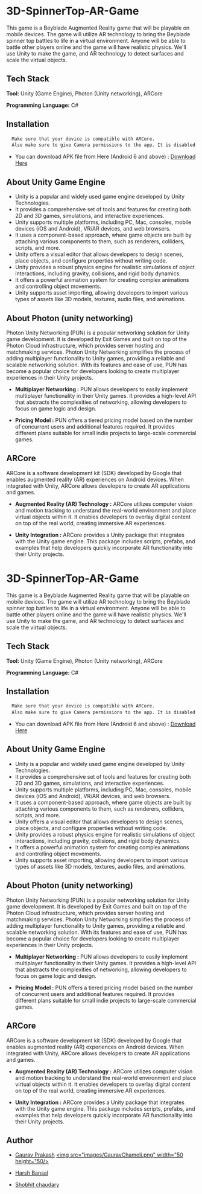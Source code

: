 
# 3D-SpinnerTop-AR-Game


This game is a Beyblade Augmented Reality game that will be playable on mobile devices. The game will utilize AR technology to bring the Beyblade spinner top battles to life in a virtual environment. Anyone will be able to battle other players online and the game will have realistic physics. We'll use Unity to make the game, and AR technology to detect surfaces and scale the virtual objects.



## Tech Stack

**Tool:** Unity (Game Engine), Photon (Unity networking), ARCore

**Programming Language:** C#


## Installation

```bash
  Make sure that your device is compatible with ARCore. 
  Also make sure to give Camera permissions to the app. It is disabled by default.
```

- You can download APK file from Here (Android 6 and above) : [Download Here](https://drive.google.com/file/d/1fIbQTFzTROp9bl8juXz_y7Li5vrSwseD/view?usp=sharing) 
    
## About Unity Game Engine
- Unity is a popular and widely used game engine developed by Unity Technologies.
- It provides a comprehensive set of tools and features for creating both 2D and 3D games, simulations, and interactive experiences.
- Unity supports multiple platforms, including PC, Mac, consoles, mobile devices (iOS and Android), VR/AR devices, and web browsers.
- It uses a component-based approach, where game objects are built by attaching various components to them, such as renderers, colliders, scripts, and more.
- Unity offers a visual editor that allows developers to design scenes, place objects, and configure properties without writing code.
- Unity provides a robust physics engine for realistic simulations of object interactions, including gravity, collisions, and rigid body dynamics.
- It offers a powerful animation system for creating complex animations and controlling object movements.
- Unity supports asset importing, allowing developers to import various types of assets like 3D models, textures, audio files, and animations.
## About Photon (unity networking)
Photon Unity Networking (PUN) is a popular networking solution for Unity game development. It is developed by Exit Games and built on top of the Photon Cloud infrastructure, which provides server hosting and matchmaking services.
Photon Unity Networking simplifies the process of adding multiplayer functionality to Unity games, providing a reliable and scalable networking solution. With its features and ease of use, PUN has become a popular choice for developers looking to create multiplayer experiences in their Unity projects.

- **Multiplayer Networking :** PUN allows developers to easily implement multiplayer functionality in their Unity games. It provides a high-level API that abstracts the complexities of networking, allowing developers to focus on game logic and design.

- **Pricing Model :** PUN offers a tiered pricing model based on the number of concurrent users and additional features required. It provides different plans suitable for small indie projects to large-scale commercial games.
## ARCore
ARCore is a software development kit (SDK) developed by Google that enables augmented reality (AR) experiences on Android devices. When integrated with Unity, ARCore allows developers to create AR applications and games.

- **Augmented Reality (AR) Technology :** ARCore utilizes computer vision and motion tracking to understand the real-world environment and place virtual objects within it. It enables developers to overlay digital content on top of the real world, creating immersive AR experiences.

- **Unity Integration :** ARCore provides a Unity package that integrates with the Unity game engine. This package includes scripts, prefabs, and examples that help developers quickly incorporate AR functionality into their Unity projects.


# 3D-SpinnerTop-AR-Game


This game is a Beyblade Augmented Reality game that will be playable on mobile devices. The game will utilize AR technology to bring the Beyblade spinner top battles to life in a virtual environment. Anyone will be able to battle other players online and the game will have realistic physics. We'll use Unity to make the game, and AR technology to detect surfaces and scale the virtual objects.



## Tech Stack

**Tool:** Unity (Game Engine), Photon (Unity networking), ARCore

**Programming Language:** C#


## Installation

```bash
  Make sure that your device is compatible with ARCore. 
  Also make sure to give Camera permissions to the app. It is disabled by default.
```

- You can download APK file from Here (Android 6 and above) : [Download Here](https://drive.google.com/file/d/1fIbQTFzTROp9bl8juXz_y7Li5vrSwseD/view?usp=sharing) 
    
## About Unity Game Engine
- Unity is a popular and widely used game engine developed by Unity Technologies.
- It provides a comprehensive set of tools and features for creating both 2D and 3D games, simulations, and interactive experiences.
- Unity supports multiple platforms, including PC, Mac, consoles, mobile devices (iOS and Android), VR/AR devices, and web browsers.
- It uses a component-based approach, where game objects are built by attaching various components to them, such as renderers, colliders, scripts, and more.
- Unity offers a visual editor that allows developers to design scenes, place objects, and configure properties without writing code.
- Unity provides a robust physics engine for realistic simulations of object interactions, including gravity, collisions, and rigid body dynamics.
- It offers a powerful animation system for creating complex animations and controlling object movements.
- Unity supports asset importing, allowing developers to import various types of assets like 3D models, textures, audio files, and animations.
## About Photon (unity networking)
Photon Unity Networking (PUN) is a popular networking solution for Unity game development. It is developed by Exit Games and built on top of the Photon Cloud infrastructure, which provides server hosting and matchmaking services.
Photon Unity Networking simplifies the process of adding multiplayer functionality to Unity games, providing a reliable and scalable networking solution. With its features and ease of use, PUN has become a popular choice for developers looking to create multiplayer experiences in their Unity projects.

- **Multiplayer Networking :** PUN allows developers to easily implement multiplayer functionality in their Unity games. It provides a high-level API that abstracts the complexities of networking, allowing developers to focus on game logic and design.

- **Pricing Model :** PUN offers a tiered pricing model based on the number of concurrent users and additional features required. It provides different plans suitable for small indie projects to large-scale commercial games.
## ARCore
ARCore is a software development kit (SDK) developed by Google that enables augmented reality (AR) experiences on Android devices. When integrated with Unity, ARCore allows developers to create AR applications and games.

- **Augmented Reality (AR) Technology :** ARCore utilizes computer vision and motion tracking to understand the real-world environment and place virtual objects within it. It enables developers to overlay digital content on top of the real world, creating immersive AR experiences.

- **Unity Integration :** ARCore provides a Unity package that integrates with the Unity game engine. This package includes scripts, prefabs, and examples that help developers quickly incorporate AR functionality into their Unity projects.


## Author

- [Gaurav Prakash](https://github.com/Chamoli2k2) 
  <a href="https://github.com/Chamoli2k2">
  <img src="images/GauravChamoli.png" width="50 height="50/>
  </a>
 
- [Harsh Bansal](https://www.github.com/Harshbansal0001)
- [Shobhit chaudary](https://www.github.com/octokatherine)





